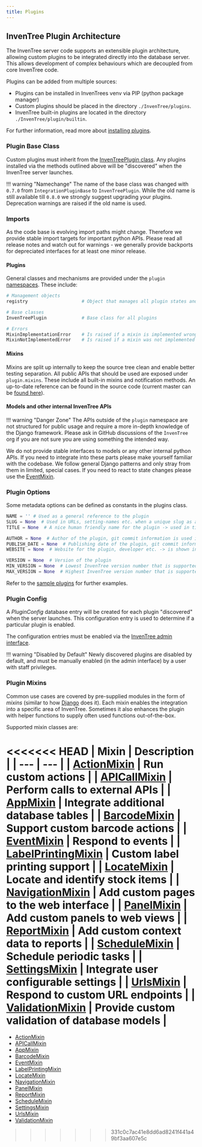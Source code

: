 ```yaml
---
title: Plugins
---
```


## InvenTree Plugin Architecture

The InvenTree server code supports an extensible plugin architecture, allowing custom plugins to be integrated directly into the database server. This allows development of complex behaviours which are decoupled from core InvenTree code.

Plugins can be added from multiple sources:

- Plugins can be installed in InvenTrees venv via PIP (python package manager)
- Custom plugins should be placed in the directory `./InvenTree/plugins`.
- InvenTree built-in plugins are located in the directory `./InvenTree/plugin/builtin`.

For further information, read more about [installing plugins](./plugins/install.md).

### Plugin Base Class

Custom plugins must inherit from the [InvenTreePlugin class](https://github.com/inventree/InvenTree/blob/2d1776a151721d65d0ae007049d358085b2fcfd5/InvenTree/plugin/plugin.py#L204). Any plugins installed via the methods outlined above will be "discovered" when the InvenTree server launches.

!!! warning "Namechange"
    The name of the base class was changed with `0.7.0` from `IntegrationPluginBase` to `InvenTreePlugin`. While the old name is still available till `0.8.0` we strongly suggest upgrading your plugins. Deprecation warnings are raised if the old name is used.

### Imports

As the code base is evolving import paths might change. Therefore we provide stable import targets for important python APIs.
Please read all release notes and watch out for warnings - we generally provide backports for depreciated interfaces for at least one minor release.

#### Plugins

General classes and mechanisms are provided under the `plugin` [namespaces](https://github.com/inventree/InvenTree/blob/master/InvenTree/plugin/__init__.py). These include:

```python
# Management objects
registry                    # Object that manages all plugin states and integrations

# Base classes
InvenTreePlugin             # Base class for all plugins

# Errors
MixinImplementationError    # Is raised if a mixin is implemented wrong (default not overwritten for example)
MixinNotImplementedError    # Is raised if a mixin was not implemented (core mechanisms are missing from the plugin)
```

#### Mixins

Mixins are split up internally to keep the source tree clean and enable better testing separation. All public APIs that should be used are exposed under `plugin.mixins`. These include all built-in mixins and notification methods. An up-to-date reference can be found in the source code (current master can be [found here](https://github.com/inventree/InvenTree/blob/master/InvenTree/plugin/mixins/__init__.py)).

#### Models and other internal InvenTree APIs

!!! warning "Danger Zone"
    The APIs outside of the `plugin` namespace are not structured for public usage and require a more in-depth knowledge of the Django framework. Please ask in GitHub discussions of the `ÌnvenTree` org if you are not sure you are using something the intended way.

We do not provide stable interfaces to models or any other internal python APIs. If you need to integrate into these parts please make yourself familiar with the codebase. We follow general Django patterns and only stray from them in limited, special cases.
If you need to react to state changes please use the [EventMixin](./plugins/event.md).

### Plugin Options

Some metadata options can be defined as constants in the plugins class.

``` python
NAME = '' # Used as a general reference to the plugin
SLUG = None  # Used in URLs, setting-names etc. when a unique slug as a reference is needed -> the plugin name is used if not set
TITLE = None  # A nice human friendly name for the plugin -> used in titles, as plugin name etc.

AUTHOR = None  # Author of the plugin, git commit information is used if not present
PUBLISH_DATE = None  # Publishing date of the plugin, git commit information is used if not present
WEBSITE = None  # Website for the plugin, developer etc. -> is shown in plugin overview if set

VERSION = None  # Version of the plugin
MIN_VERSION = None  # Lowest InvenTree version number that is supported by the plugin
MAX_VERSION = None  # Highest InvenTree version number that is supported by the plugin
```

Refer to the [sample plugins](https://github.com/inventree/InvenTree/tree/master/InvenTree/plugin/samples) for further examples.

### Plugin Config

A *PluginConfig* database entry will be created for each plugin "discovered" when the server launches. This configuration entry is used to determine if a particular plugin is enabled.

The configuration entries must be enabled via the [InvenTree admin interface](../settings/admin.md).

!!! warning "Disabled by Default"
    Newly discovered plugins are disabled by default, and must be manually enabled (in the admin interface) by a user with staff privileges.

### Plugin Mixins

Common use cases are covered by pre-supplied modules in the form of *mixins* (similar to how [Django](https://docs.djangoproject.com/en/stable/topics/class-based-views/mixins/) does it). Each mixin enables the integration into a specific area of InvenTree. Sometimes it also enhances the plugin with helper functions to supply often used functions out-of-the-box.

Supported mixin classes are:

<<<<<<< HEAD
| Mixin | Description |
| --- | --- |
| [ActionMixin](./plugins/action.md) | Run custom actions |
| [APICallMixin](./plugins/api.md) | Perform calls to external APIs |
| [AppMixin](./plugins/app.md) | Integrate additional database tables |
| [BarcodeMixin](./plugins/barcode.md) | Support custom barcode actions |
| [EventMixin](./plugins/event.md) | Respond to events |
| [LabelPrintingMixin](./plugins/label.md) | Custom label printing support |
| [LocateMixin](./plugins/locate.md) | Locate and identify stock items |
| [NavigationMixin](./plugins/navigation.md) | Add custom pages to the web interface |
| [PanelMixin](./plugins/panel.md) | Add custom panels to web views |
| [ReportMixin](./plugins/report.md) | Add custom context data to reports |
| [ScheduleMixin](./plugins/schedule.md) | Schedule periodic tasks |
| [SettingsMixin](./plugins/settings.md) | Integrate user configurable settings |
| [UrlsMixin](./plugins/urls.md) | Respond to custom URL endpoints |
| [ValidationMixin](./plugins/validation.md) | Provide custom validation of database models |
=======
- [ActionMixin](./plugins/action.md)
- [APICallMixin](./plugins/api.md)
- [AppMixin](./plugins/app.md)
- [BarcodeMixin](./plugins/barcode.md)
- [EventMixin](./plugins/event.md)
- [LabelPrintingMixin](./plugins/label.md)
- [LocateMixin](./plugins/locate.md)
- [NavigationMixin](./plugins/navigation.md)
- [PanelMixin](./plugins/panel.md)
- [ReportMixin](./plugins/report.md)
- [ScheduleMixin](./plugins/schedule.md)
- [SettingsMixin](./plugins/settings.md)
- [UrlsMixin](./plugins/urls.md)
- [ValidationMixin](./plugins/validation.md)
>>>>>>> 331c0c7ac41e8dd6ad8241f441a49bf3aa607e5c

